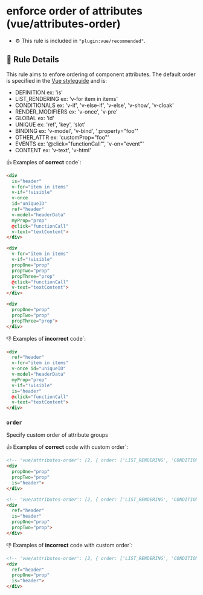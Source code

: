 # enforce order of attributes (vue/attributes-order)

- :gear: This rule is included in `"plugin:vue/recommended"`.

## :book: Rule Details

This rule aims to enfore ordering of component attributes. The default order is specified in the [Vue styleguide](https://vuejs.org/v2/style-guide/#Element-attribute-order-recommended) and is:
- DEFINITION
ex: 'is'
- LIST_RENDERING
ex: 'v-for item in items'
- CONDITIONALS
ex: 'v-if', 'v-else-if', 'v-else', 'v-show', 'v-cloak'
- RENDER_MODIFIERS
ex: 'v-once', 'v-pre'
- GLOBAL
ex: 'id'
- UNIQUE
ex: 'ref', 'key', 'slot'
- BINDING
ex: 'v-model', 'v-bind', ':property="foo"'
- OTHER_ATTR
ex: 'customProp="foo"'
- EVENTS
ex: '@click="functionCall"', 'v-on="event"'
- CONTENT
ex: 'v-text', 'v-html'

:+1: Examples of **correct** code`:

```html
<div
  is="header"
  v-for="item in items"
  v-if="!visible"
  v-once
  id="uniqueID"
  ref="header"
  v-model="headerData"
  myProp="prop"
  @click="functionCall"
  v-text="textContent">
</div>
```

```html
<div
  v-for="item in items"
  v-if="!visible"
  propOne="prop"
  propTwo="prop"
  propThree="prop"
  @click="functionCall"
  v-text="textContent">
</div>
```

```html
<div
  propOne="prop"
  propTwo="prop"
  propThree="prop">
</div>
```

:-1: Examples of **incorrect** code`:

```html
<div
  ref="header"
  v-for="item in items"
  v-once id="uniqueID"
  v-model="headerData"
  myProp="prop"
  v-if="!visible"
  is="header"
  @click="functionCall"
  v-text="textContent">
</div>
```

### `order`

Specify custom order of attribute groups

:+1: Examples of **correct** code with custom order`:

```html
<!-- 'vue/attributes-order': [2, { order: ['LIST_RENDERING', 'CONDITIONALS', 'RENDER_MODIFIERS', 'GLOBAL', 'UNIQUE', 'BINDING', 'OTHER_ATTR', 'EVENTS', 'CONTENT', 'DEFINITION'] }] -->
<div
  propOne="prop"
  propTwo="prop"
  is="header">
</div>
```

```html
<!-- 'vue/attributes-order': [2, { order: ['LIST_RENDERING', 'CONDITIONALS', 'RENDER_MODIFIERS', 'GLOBAL', 'UNIQUE', 'BINDING', 'DEFINITION', 'OTHER_ATTR', 'EVENTS', 'CONTENT'] }] -->
<div
  ref="header"
  is="header"
  propOne="prop"
  propTwo="prop">
</div>
```

:-1: Examples of **incorrect** code with custom order`:

```html
<!-- 'vue/attributes-order': [2, { order: ['LIST_RENDERING', 'CONDITIONALS', 'RENDER_MODIFIERS', 'GLOBAL', 'UNIQUE', 'BINDING', 'DEFINITION', 'OTHER_ATTR', 'EVENTS', 'CONTENT'] }] -->
<div
  ref="header"
  propOne="prop"
  is="header">
</div>
```